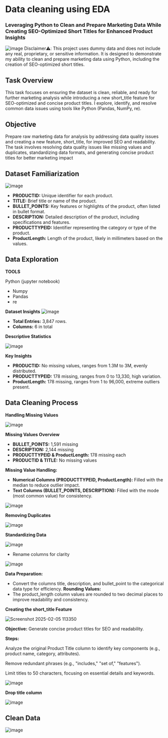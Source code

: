 # Data cleaning using EDA
### Leveraging Python to Clean and Prepare Marketing Data While Creating SEO-Optimized Short Titles for Enhanced Product Insights
![image](https://github.com/user-attachments/assets/01094ee3-a078-40cb-84af-3037cd1ba071)
Disclaimer⚠️: This project uses dummy data and does not include any real, proprietary, or sensitive information. It is designed to demonstrate my ability to clean and prepare marketing data using Python, including the creation of SEO-optimized short titles.


## Task Overview
This task focuses on ensuring the dataset is clean, reliable, and ready for further marketing analysis while introducing a new short_title feature for SEO-optimized and concise product titles. I explore, identify, and resolve common data issues using tools like Python (Pandas, NumPy, re). 

## Objective
Prepare raw marketing data for analysis by addressing data quality issues and creating a new feature, short_title, for improved SEO and readability. The task involves resolving data quality issues like missing values and duplicates, standardizing data formats, and generating concise product titles for better marketing impact

##  Dataset Familiarization

![image](https://github.com/user-attachments/assets/78f6ac08-92fc-41ce-b34f-206ada584ab1)

- **PRODUCTID:** Unique identifier for each product.
- **TITLE:** Brief title or name of the product.
- **BULLET_POINTS:** Key features or highlights of the product, often listed in bullet format.
- **DESCRIPTION:** Detailed description of the product, including specifications and features.
- **PRODUCTTYPEID:** Identifier representing the category or type of the product.
- **ProductLength:** Length of the product, likely in millimeters based on the values.

## Data Exploration

**TOOLS**

Python (jupyter notebook)
- Numpy
- Pandas
- re

**Dataset Insights**
![image](https://github.com/user-attachments/assets/abb75986-da8e-45a2-89c5-f0ffa1da7bfd)

- **Total Entries:** 3,847 rows.
- **Columns:** 6 in total

**Descriptive Statistics**

![image](https://github.com/user-attachments/assets/3f86bc2d-3a1f-440e-b395-a586a8e34235)

**Key Insights**
- **PRODUCTID:** No missing values, ranges from 1.3M to 3M, evenly distributed.
- **PRODUCTTYPEID:** 178 missing, ranges from 0 to 13,330, high variation.
- **ProductLength:** 178 missing, ranges from 1 to 96,000, extreme outliers present.

## Data Cleaning Process

**Handling Missing Values**

![image](https://github.com/user-attachments/assets/6048e27a-98fb-4678-a604-1f249c9f0f6d)

**Missing Values Overview**

- **BULLET_POINTS:** 1,591 missing
- **DESCRIPTION:** 2,144 missing
- **PRODUCTTYPEID & ProductLength:** 178 missing each
- **PRODUCTID & TITLE:** No missing values

**Missing Value Handling:**

- **Numerical Columns (PRODUCTTYPEID, ProductLength):** Filled with the median to reduce outlier impact.
- **Text Columns (BULLET_POINTS, DESCRIPTION):** Filled with the mode (most common value) for consistency.

![image](https://github.com/user-attachments/assets/989213ee-1c94-4aac-8910-ddbb5de9b038)


**Removing Duplicates**

![image](https://github.com/user-attachments/assets/92918742-49a3-4d5c-bdab-06615998e406)

**Standardizing Data**

![image](https://github.com/user-attachments/assets/7d0f477b-428b-4db3-b263-e2db4e714f6c)

- Rename columns for clarity

![image](https://github.com/user-attachments/assets/747b8c35-790c-47b1-9fd9-d4a842688f53)

**Data Preparation:**
- Convert the columns title, description, and bullet_point to the categorical data type for efficiency.
**Rounding Values:**
- The product_length column values are rounded to two decimal places to improve readability and consistency.

**Creating the short_title Feature**

![Screenshot 2025-02-05 113350](https://github.com/user-attachments/assets/af201fd9-e9b3-41a5-b169-315eb7adb8ce)

**Objective:** Generate concise product titles for SEO and readability.

**Steps:**

Analyze the original Product Title column to identify key components (e.g., product name, category, attributes).

Remove redundant phrases (e.g., "includes," "set of," "features").

Limit titles to 50 characters, focusing on essential details and keywords.

![image](https://github.com/user-attachments/assets/7beb9c8f-9348-4dd4-a808-e62463371a29)

**Drop title column**

![image](https://github.com/user-attachments/assets/16a0b5af-247d-4b02-a10a-1a4599388299)

## Clean Data

![image](https://github.com/user-attachments/assets/13c0f917-d047-492b-859b-f85dfdbce6d3)
